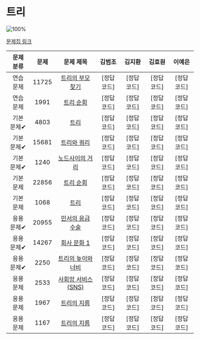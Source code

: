 # 트리

![100%](https://progress-bar.dev/13/?scale=13&title=progress&width=500&color=babaca&suffix=/13)

[문제집 링크](https://www.acmicpc.net/workbook/view/9657)

| 문제 분류 | 문제 | 문제 제목 | 김범조 | 김지환 | 김효원 | 이예은 |
| :--: | :--: | :--: | :--: | :--: | :--: | :--: |
| 연습 문제 | 11725 | [트리의 부모 찾기](https://www.acmicpc.net/problem/11725) | [정답 코드] | [정답 코드] | [정답 코드] | [정답 코드] |
| 연습 문제 | 1991 | [트리 순회](https://www.acmicpc.net/problem/1991) | [정답 코드] | [정답 코드] | [정답 코드] | [정답 코드] |
| 기본 문제✔ | 4803 | [트리](https://www.acmicpc.net/problem/4803) | [정답 코드] | [정답 코드] | [정답 코드] | [정답 코드] |
| 기본 문제✔ | 15681 | [트리와 쿼리](https://www.acmicpc.net/problem/15681) | [정답 코드] | [정답 코드] | [정답 코드] | [정답 코드] |
| 기본 문제✔ | 1240 | [노드사이의 거리](https://www.acmicpc.net/problem/1240) | [정답 코드] | [정답 코드] | [정답 코드] | [정답 코드] |
| 기본 문제 | 22856 | [트리 순회](https://www.acmicpc.net/problem/22856) | [정답 코드] | [정답 코드] | [정답 코드] | [정답 코드] |
| 기본 문제 | 1068 | [트리](https://www.acmicpc.net/problem/1068) | [정답 코드] | [정답 코드] | [정답 코드] | [정답 코드] |
| 응용 문제✔ | 20955 | [민서의 응급 수술](https://www.acmicpc.net/problem/20955) | [정답 코드] | [정답 코드] | [정답 코드] | [정답 코드] |
| 응용 문제✔ | 14267 | [회사 문화 1](https://www.acmicpc.net/problem/14267) | [정답 코드] | [정답 코드] | [정답 코드] | [정답 코드] |
| 응용 문제✔ | 2250 | [트리의 높이와 너비](https://www.acmicpc.net/problem/2250) | [정답 코드] | [정답 코드] | [정답 코드] | [정답 코드] |
| 응용 문제 | 2533 | [사회망 서비스(SNS)](https://www.acmicpc.net/problem/2533) | [정답 코드] | [정답 코드] | [정답 코드] | [정답 코드] |
| 응용 문제 | 1967 | [트리의 지름](https://www.acmicpc.net/problem/1967) | [정답 코드] | [정답 코드] | [정답 코드] | [정답 코드] |
| 응용 문제 | 1167 | [트리의 지름](https://www.acmicpc.net/problem/1167) | [정답 코드] | [정답 코드] | [정답 코드] | [정답 코드] |
